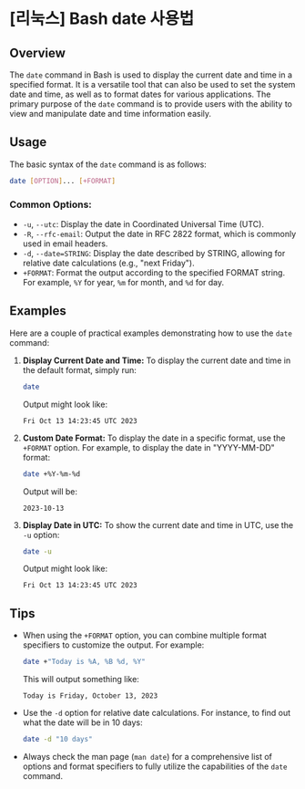 # [리눅스] Bash date 사용법

## Overview
The `date` command in Bash is used to display the current date and time in a specified format. It is a versatile tool that can also be used to set the system date and time, as well as to format dates for various applications. The primary purpose of the `date` command is to provide users with the ability to view and manipulate date and time information easily.

## Usage
The basic syntax of the `date` command is as follows:

```bash
date [OPTION]... [+FORMAT]
```

### Common Options:
- `-u`, `--utc`: Display the date in Coordinated Universal Time (UTC).
- `-R`, `--rfc-email`: Output the date in RFC 2822 format, which is commonly used in email headers.
- `-d`, `--date=STRING`: Display the date described by STRING, allowing for relative date calculations (e.g., "next Friday").
- `+FORMAT`: Format the output according to the specified FORMAT string. For example, `%Y` for year, `%m` for month, and `%d` for day.

## Examples
Here are a couple of practical examples demonstrating how to use the `date` command:

1. **Display Current Date and Time:**
   To display the current date and time in the default format, simply run:
   ```bash
   date
   ```
   Output might look like:
   ```
   Fri Oct 13 14:23:45 UTC 2023
   ```

2. **Custom Date Format:**
   To display the date in a specific format, use the `+FORMAT` option. For example, to display the date in "YYYY-MM-DD" format:
   ```bash
   date +%Y-%m-%d
   ```
   Output will be:
   ```
   2023-10-13
   ```

3. **Display Date in UTC:**
   To show the current date and time in UTC, use the `-u` option:
   ```bash
   date -u
   ```
   Output might look like:
   ```
   Fri Oct 13 14:23:45 UTC 2023
   ```

## Tips
- When using the `+FORMAT` option, you can combine multiple format specifiers to customize the output. For example:
  ```bash
  date +"Today is %A, %B %d, %Y"
  ```
  This will output something like:
  ```
  Today is Friday, October 13, 2023
  ```

- Use the `-d` option for relative date calculations. For instance, to find out what the date will be in 10 days:
  ```bash
  date -d "10 days"
  ```

- Always check the man page (`man date`) for a comprehensive list of options and format specifiers to fully utilize the capabilities of the `date` command.
